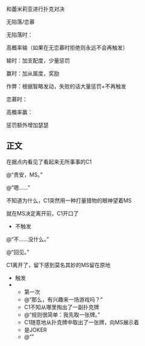 和蕾米莉亚进行扑克对决

无陷落/恋慕

无陷落时：

高概率输（如果在无恋慕时拒绝则永远不会再触发）

输时：加支配度，少量惩罚

赢时：加从属度，奖励

作弊：根据智略发动，失败的话大量惩罚+不再触发

恋慕时：

高概率赢：

惩罚额外增加瑟瑟

## 正文

在据点内看见了看起来无所事事的C1

@“贵安，MS。”

@“嗯……”

不知道为什么，C1突然用一种打量猎物的眼神望着MS

就在MS决定离开前，C1开口了

- 不触发

@“不……没什么。”

@“回见。”

C1离开了，留下感到莫名其妙的MS留在原地

- 触发
- - 第一次
  - @“那么，有兴趣来一场游戏吗？”
  - C1不知从哪里掏出了一副扑克牌
  - @“规则很简单：我先取一张牌。”
  - C1随意地从扑克牌中取出了一张牌，向MS展示着
  - 是JOKER
  - @“”



